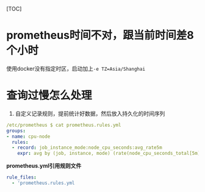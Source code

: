 [TOC]

# prometheus时间不对，跟当前时间差8个小时
使用docker没有指定时区，启动加上`-e TZ=Asia/Shanghai`

# 查询过慢怎么处理
1. 自定义记录规则，提前统计好数据，然后放入持久化的时间序列
```yml
/etc/prometheus $ cat prometheus.rules.yml 
groups:
- name: cpu-node
  rules:
  - record: job_instance_mode:node_cpu_seconds:avg_rate5m
    expr: avg by (job, instance, mode) (rate(node_cpu_seconds_total[5m]))
```
**prometheus.yml引用规则文件**
```yml
rule_files:
  - 'prometheus.rules.yml
```